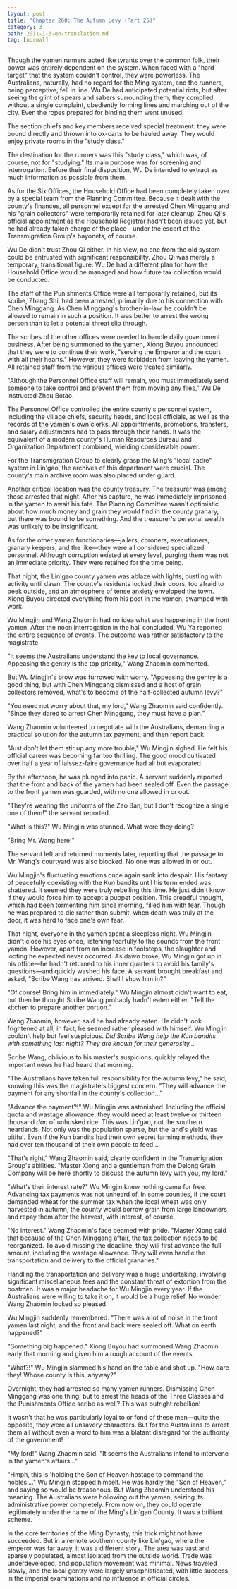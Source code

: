 ```yaml
---
layout: post
title: "Chapter 260: The Autumn Levy (Part 25)"
category: 3
path: 2011-1-3-en-translation.md
tag: [normal]
---
```


Though the yamen runners acted like tyrants over the common folk, their power was entirely dependent on the system. When faced with a "hard target" that the system couldn't control, they were powerless. The Australians, naturally, had no regard for the Ming system, and the runners, being perceptive, fell in line. Wu De had anticipated potential riots, but after seeing the glint of spears and sabers surrounding them, they complied without a single complaint, obediently forming lines and marching out of the city. Even the ropes prepared for binding them went unused.

The section chiefs and key members received special treatment: they were bound directly and thrown into ox-carts to be hauled away. They would enjoy private rooms in the "study class."

The destination for the runners was this "study class," which was, of course, not for "studying." Its main purpose was for screening and interrogation. Before their final disposition, Wu De intended to extract as much information as possible from them.

As for the Six Offices, the Household Office had been completely taken over by a special team from the Planning Committee. Because it dealt with the county's finances, all personnel except for the arrested Chen Minggang and his "grain collectors" were temporarily retained for later cleanup. Zhou Qi's official appointment as the Household Registrar hadn't been issued yet, but he had already taken charge of the place—under the escort of the Transmigration Group's bayonets, of course.

Wu De didn't trust Zhou Qi either. In his view, no one from the old system could be entrusted with significant responsibility. Zhou Qi was merely a temporary, transitional figure. Wu De had a different plan for how the Household Office would be managed and how future tax collection would be conducted.

The staff of the Punishments Office were all temporarily retained, but its scribe, Zhang Shi, had been arrested, primarily due to his connection with Chen Minggang. As Chen Minggang's brother-in-law, he couldn't be allowed to remain in such a position. It was better to arrest the wrong person than to let a potential threat slip through.

The scribes of the other offices were needed to handle daily government business. After being summoned to the yamen, Xiong Buyou announced that they were to continue their work, "serving the Emperor and the court with all their hearts." However, they were forbidden from leaving the yamen. All retained staff from the various offices were treated similarly.

"Although the Personnel Office staff will remain, you must immediately send someone to take control and prevent them from moving any files," Wu De instructed Zhou Botao.

The Personnel Office controlled the entire county's personnel system, including the village chiefs, security heads, and local officials, as well as the records of the yamen's own clerks. All appointments, promotions, transfers, and salary adjustments had to pass through their hands. It was the equivalent of a modern county's Human Resources Bureau and Organization Department combined, wielding considerable power.

For the Transmigration Group to clearly grasp the Ming's "local cadre" system in Lin'gao, the archives of this department were crucial. The county's main archive room was also placed under guard.

Another critical location was the county treasury. The treasurer was among those arrested that night. After his capture, he was immediately imprisoned in the yamen to await his fate. The Planning Committee wasn't optimistic about how much money and grain they would find in the county granary, but there was bound to be something. And the treasurer's personal wealth was unlikely to be insignificant.

As for the other yamen functionaries—jailers, coroners, executioners, granary keepers, and the like—they were all considered specialized personnel. Although corruption existed at every level, purging them was not an immediate priority. They were retained for the time being.

That night, the Lin'gao county yamen was ablaze with lights, bustling with activity until dawn. The county's residents locked their doors, too afraid to peek outside, and an atmosphere of tense anxiety enveloped the town. Xiong Buyou directed everything from his post in the yamen, swamped with work.

Wu Mingjin and Wang Zhaomin had no idea what was happening in the front yamen. After the noon interrogation in the hall concluded, Wu Ya reported the entire sequence of events. The outcome was rather satisfactory to the magistrate.

"It seems the Australians understand the key to local governance. Appeasing the gentry is the top priority," Wang Zhaomin commented.

But Wu Mingjin's brow was furrowed with worry. "Appeasing the gentry is a good thing, but with Chen Minggang dismissed and a host of grain collectors removed, what's to become of the half-collected autumn levy?"

"You need not worry about that, my lord," Wang Zhaomin said confidently. "Since they dared to arrest Chen Minggang, they must have a plan."

Wang Zhaomin volunteered to negotiate with the Australians, demanding a practical solution for the autumn tax payment, and then report back.

"Just don't let them stir up any more trouble," Wu Mingjin sighed. He felt his official career was becoming far too thrilling. The good mood cultivated over half a year of laissez-faire governance had all but evaporated.

By the afternoon, he was plunged into panic. A servant suddenly reported that the front and back of the yamen had been sealed off. Even the passage to the front yamen was guarded, with no one allowed in or out.

"They're wearing the uniforms of the Zao Ban, but I don't recognize a single one of them!" the servant reported.

"What is this?" Wu Mingjin was stunned. What were they doing?

"Bring Mr. Wang here!"

The servant left and returned moments later, reporting that the passage to Mr. Wang's courtyard was also blocked. No one was allowed in or out.

Wu Mingjin's fluctuating emotions once again sank into despair. His fantasy of peacefully coexisting with the Kun bandits until his term ended was shattered. It seemed they were truly rebelling this time. He just didn't know if they would force him to accept a puppet position. This dreadful thought, which had been tormenting him since morning, filled him with fear. Though he was prepared to die rather than submit, when death was truly at the door, it was hard to face one's own fear.

That night, everyone in the yamen spent a sleepless night. Wu Mingjin didn't close his eyes once, listening fearfully to the sounds from the front yamen. However, apart from an increase in footsteps, the slaughter and looting he expected never occurred. As dawn broke, Wu Mingjin got up in his office—he hadn't returned to his inner quarters to avoid his family's questions—and quickly washed his face. A servant brought breakfast and asked, "Scribe Wang has arrived. Shall I show him in?"

"Of course! Bring him in immediately." Wu Mingjin almost didn't want to eat, but then he thought Scribe Wang probably hadn't eaten either. "Tell the kitchen to prepare another portion."

Wang Zhaomin, however, said he had already eaten. He didn't look frightened at all; in fact, he seemed rather pleased with himself. Wu Mingjin couldn't help but feel suspicious. *Did Scribe Wang help the Kun bandits with something last night? They are known for their generosity...*

Scribe Wang, oblivious to his master's suspicions, quickly relayed the important news he had heard that morning.

"The Australians have taken full responsibility for the autumn levy," he said, knowing this was the magistrate's biggest concern. "They will advance the payment for any shortfall in the county's collection..."

"Advance the payment?!" Wu Mingjin was astonished. Including the official quota and wastage allowance, they would need at least twelve or thirteen thousand *dan* of unhusked rice. This was Lin'gao, not the southern heartlands. Not only was the population sparse, but the land's yield was pitiful. Even if the Kun bandits had their own secret farming methods, they had over ten thousand of their own people to feed...

"That's right," Wang Zhaomin said, clearly confident in the Transmigration Group's abilities. "Master Xiong and a gentleman from the Delong Grain Company will be here shortly to discuss the autumn levy with you, my lord."

"What's their interest rate?" Wu Mingjin knew nothing came for free. Advancing tax payments was not unheard of. In some counties, if the court demanded wheat for the summer tax when the local wheat was only harvested in autumn, the county would borrow grain from large landowners and repay them after the harvest, with interest, of course.

"No interest." Wang Zhaomin's face beamed with pride. "Master Xiong said that because of the Chen Minggang affair, the tax collection needs to be reorganized. To avoid missing the deadline, they will first advance the full amount, including the wastage allowance. They will even handle the transportation and delivery to the official granaries."

Handling the transportation and delivery was a huge undertaking, involving significant miscellaneous fees and the constant threat of extortion from the boatmen. It was a major headache for Wu Mingjin every year. If the Australians were willing to take it on, it would be a huge relief. No wonder Wang Zhaomin looked so pleased.

Wu Mingjin suddenly remembered. "There was a lot of noise in the front yamen last night, and the front and back were sealed off. What on earth happened?"

"Something big happened." Xiong Buyou had summoned Wang Zhaomin early that morning and given him a rough account of the events.

"What?!" Wu Mingjin slammed his hand on the table and shot up. "How dare they! Whose county is this, anyway?"

Overnight, they had arrested so many yamen runners. Dismissing Chen Minggang was one thing, but to arrest the heads of the Three Classes and the Punishments Office scribe as well? This was outright rebellion!

It wasn't that he was particularly loyal to or fond of these men—quite the opposite, they were all unsavory characters. But for the Australians to arrest them all without even a word to him was a blatant disregard for the authority of the government!

"My lord!" Wang Zhaomin said. "It seems the Australians intend to intervene in the yamen's affairs..."

"Hmph, this is 'holding the Son of Heaven hostage to command the nobles'..." Wu Mingjin stopped himself. He was hardly the "Son of Heaven," and saying so would be treasonous. But Wang Zhaomin understood his meaning. The Australians were hollowing out the yamen, seizing its administrative power completely. From now on, they could operate legitimately under the name of the Ming's Lin'gao County. It was a brilliant scheme.

In the core territories of the Ming Dynasty, this trick might not have succeeded. But in a remote southern county like Lin'gao, where the emperor was far away, it was a different story. The area was vast and sparsely populated, almost isolated from the outside world. Trade was underdeveloped, and population movement was minimal. News traveled slowly, and the local gentry were largely unsophisticated, with little success in the imperial examinations and no influence in official circles.